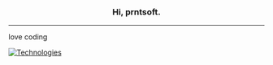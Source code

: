 <h3 align="center">Hi, prntsoft.</h3>

--- 

love coding

[![Technologies](https://skillicons.dev/icons?i=git,vscode,js,java,ts,lua,html,css,kotlin,python)]()

<!--
**prntsoft/prntsoft** is a ✨ _special_ ✨ repository because its `README.md` (this file) appears on your GitHub profile.

Here are some ideas to get you started:

- 🔭 I’m currently working on ...
- 🌱 I’m currently learning ...
- 👯 I’m looking to collaborate on ...
- 🤔 I’m looking for help with ...
- 💬 Ask me about ...
- 📫 How to reach me: ...
- 😄 Pronouns: ...
- ⚡ Fun fact: ...
-->
